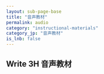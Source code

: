 ```yaml
---
layout: sub-page-base
title: "音声教材"
permalink: audio
category: "instructional-materials"
category_jp: "音声教材"
is_lnb: false
---
```


## Write 3H 音声教材
